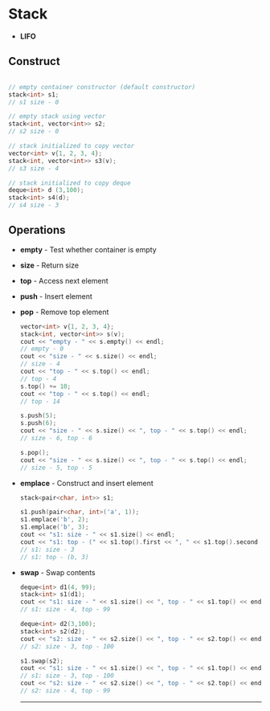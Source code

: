 # Stack
* **LIFO**

## Construct

  ```c++

  // empty container constructor (default constructor)
  stack<int> s1;
  // s1 size - 0

  // empty stack using vector
  stack<int, vector<int>> s2;
  // s2 size - 0

  // stack initialized to copy vector
  vector<int> v{1, 2, 3, 4};
  stack<int, vector<int>> s3(v);
  // s3 size - 4

  // stack initialized to copy deque
  deque<int> d (3,100);
  stack<int> s4(d);
  // s4 size - 3
  ```

## Operations
* **empty** - Test whether container is empty
* **size** - Return size
* **top** - Access next element
* **push** - Insert element
* **pop** - Remove top element

  ```c++
  vector<int> v{1, 2, 3, 4};
  stack<int, vector<int>> s(v);
  cout << "empty - " << s.empty() << endl;
  // empty - 0
  cout << "size - " << s.size() << endl;
  // size - 4
  cout << "top - " << s.top() << endl;
  // top - 4
  s.top() += 10;
  cout << "top - " << s.top() << endl;
  // top - 14

  s.push(5);
  s.push(6);
  cout << "size - " << s.size() << ", top - " << s.top() << endl;
  // size - 6, top - 6

  s.pop();
  cout << "size - " << s.size() << ", top - " << s.top() << endl;
  // size - 5, top - 5
  ```
* **emplace** - Construct and insert element
  ```c++
  stack<pair<char, int>> s1;

  s1.push(pair<char, int>('a', 1));
  s1.emplace('b', 2);
  s1.emplace('b', 3);
  cout << "s1: size - " << s1.size() << endl;
  cout << "s1: top - (" << s1.top().first << ", " << s1.top().second << ")" << endl;
  // s1: size - 3
  // s1: top - (b, 3)
  ```
* **swap** - Swap contents
  ```c++
  deque<int> d1(4, 99);
  stack<int> s1(d1);
  cout << "s1: size - " << s1.size() << ", top - " << s1.top() << endl;
  // s1: size - 4, top - 99

  deque<int> d2(3,100);
  stack<int> s2(d2);
  cout << "s2: size - " << s2.size() << ", top - " << s2.top() << endl;
  // s2: size - 3, top - 100

  s1.swap(s2);
  cout << "s1: size - " << s1.size() << ", top - " << s1.top() << endl;
  // s1: size - 3, top - 100
  cout << "s2: size - " << s2.size() << ", top - " << s2.top() << endl;
  // s2: size - 4, top - 99
  ```
  ____
